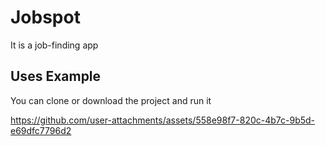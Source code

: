 
# Jobspot

It is a job-finding app


## Uses Example
 You can clone or download the project and run it
 




https://github.com/user-attachments/assets/558e98f7-820c-4b7c-9b5d-e69dfc7796d2

